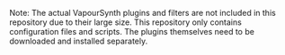 Note: The actual VapourSynth plugins and filters are not included in this repository due to their large size. This repository only contains configuration files and scripts. The plugins themselves need to be downloaded and installed separately.
